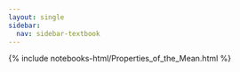 ```yaml
---
layout: single
sidebar:
  nav: sidebar-textbook
---
```


{% include notebooks-html/Properties_of_the_Mean.html %}
